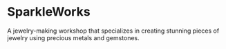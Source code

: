 # SparkleWorks
A jewelry-making workshop that specializes in creating stunning pieces of jewelry using precious metals and gemstones.
